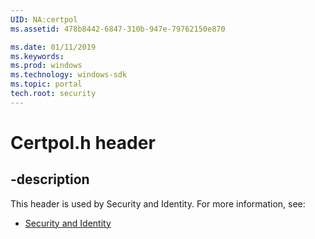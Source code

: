 ```yaml
---
UID: NA:certpol
ms.assetid: 478b8442-6847-310b-947e-79762150e870

ms.date: 01/11/2019
ms.keywords: 
ms.prod: windows
ms.technology: windows-sdk
ms.topic: portal
tech.root: security
---
```


# Certpol.h header


## -description


This header is used by Security and Identity. For more information, see:

- [Security and Identity](../_security/index.md)

